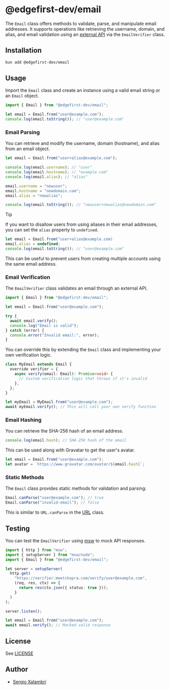 # @edgefirst-dev/email

The `Email` class offers methods to validate, parse, and manipulate email addresses. It supports operations like retrieving the username, domain, and alias, and email validation using an [external API](https://verifier.meetchopra.com) via the `EmailVerifier` class.

## Installation

```sh
bun add @edgefirst-dev/email
```

## Usage

Import the `Email` class and create an instance using a valid email string or an `Email` object.

```ts
import { Email } from "@edgefirst-dev/email";

let email = Email.from("user@example.com");
console.log(email.toString()); // "user@example.com"
```

### Email Parsing

You can retrieve and modify the username, domain (hostname), and alias from an email object.

```ts
let email = Email.from("user+alias@example.com");

console.log(email.username); // "user"
console.log(email.hostname); // "example.com"
console.log(email.alias); // "alias"

email.username = "newuser";
email.hostname = "newdomain.com";
email.alias = "newalias";

console.log(email.toString()); // "newuser+newalias@newdomain.com"
```

> [!TIP]
> If you want to disallow users from using aliases in their email addresses, you can set the `alias` property to `undefined`.
>
> ```ts
> let email = Email.from("user+alias@example.com)
> email.alias = undefined;
> console.log(email.toString()); // "user@example.com"
> ```
>
> This can be useful to prevent users from creating multiple accounts using the same email address.

### Email Verification

The `EmailVerifier` class validates an email through an external API.

```ts
import { Email } from "@edgefirst-dev/email";

let email = Email.from("user@example.com");

try {
  await email.verify();
  console.log("Email is valid");
} catch (error) {
  console.error("Invalid email:", error);
}
```

You can override this by extending the `Email` class and implementing your own verification logic.

```ts
class MyEmail extends Email {
  override verifier = {
    async verify(email: Email): Promise<void> {
      // Custom verification logic that throws if it's invalid
    },
  };
}

let myEmail = MyEmail.from("user@example.com");
await myEmail.verify(); // This will call your own verify function
```

### Email Hashing

You can retrieve the SHA-256 hash of an email address.

```ts
console.log(email.hash); // SHA-256 hash of the email
```

This can be used along with Gravatar to get the user's avatar.

```ts
let email = Email.from("user@example.com");
let avatar = `https://www.gravatar.com/avatar/${email.hash}`;
```

### Static Methods

The `Email` class provides static methods for validation and parsing:

```ts
Email.canParse("user@example.com"); // true
Email.canParse("invalid-email"); // false
```

This is similar to `URL.canParse` in the [URL](https://developer.mozilla.org/en-US/docs/Web/API/URL) class.

## Testing

You can test the `EmailVerifier` using [msw](https://mswjs.io/) to mock API responses.

```ts
import { http } from "msw";
import { setupServer } from "msw/node";
import { Email } from "@edgefirst-dev/email";

let server = setupServer(
  http.get(
    "https://verifier.meetchopra.com/verify/user@example.com",
    (req, res, ctx) => {
      return res(ctx.json({ status: true }));
    }
  )
);

server.listen();

let email = Email.from("user@example.com");
await email.verify(); // Mocked valid response
```

## License

See [LICENSE](./LICENSE)

## Author

- [Sergio Xalambrí](https://sergiodxa.com)

